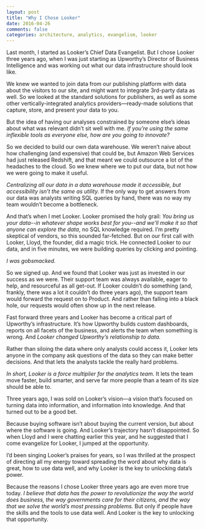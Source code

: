 ```yaml
---
layout: post
title: "Why I Chose Looker"
date: 2016-04-26
comments: false
categories: architecture, analytics, evangelism, looker
---
```


Last month, I started as Looker’s Chief Data Evangelist. But I chose Looker three years ago, when I was just starting as Upworthy’s Director of Business Intelligence and was working out what our data infrastructure should look like.

We knew we wanted to join data from our publishing platform with data about the visitors to our site, and might want to integrate 3rd-party data as well. So we looked at the standard solutions for publishers, as well as some other vertically-integrated analytics providers—ready-made solutions that capture, store, and present your data to you.

But the idea of having our analyses constrained by someone else’s ideas about what was relevant didn’t sit well with me. *If you’re using the same inflexible tools as everyone else, how are you going to innovate?*

<!--more-->

So we decided to build our own data warehouse. We weren’t naive about how challenging (and expensive) that could be, but Amazon Web Services had just released Redshift, and that meant we could outsource a lot of the headaches to the cloud. So we knew where we to put our data, but not how we were going to make it useful.

*Centralizing all our data in a data warehouse made it accessible, but accessibility isn’t the same as utility.* If the only way to get answers from our data was analysts writing SQL queries by hand, there was no way my team wouldn’t become a bottleneck.

And that’s when I met Looker. Looker promised the holy grail: *You bring us your data--in whatever shape works best for you--and we’ll make it so that anyone can explore the data*, no SQL knowledge required. I’m pretty skeptical of vendors, so this sounded far-fetched. But on our first call with Looker, Lloyd, the founder, did a magic trick. He connected Looker to our data, and in five minutes, we were building queries by clicking and pointing.

*I was gobsmacked.*

So we signed up. And we found that Looker was just as invested in our success as we were. Their support team was always available, eager to help, and resourceful as all get-out. If Looker couldn’t do something (and, frankly, there was a lot it couldn’t do three years ago), the support team would forward the request on to Product. And rather than falling into a black hole, our requests would often show up in the next release.

Fast forward three years and Looker has become a critical part of Upworthy’s infrastructure. It’s how Upworthy builds custom dashboards, reports on all facets of the business, and alerts the team when something is wrong. And *Looker changed Upworthy’s relationship to data.*

Rather than siloing the data where only analysts could access it, Looker lets anyone in the company ask questions of the data so they can make better decisions. And that lets the analysts tackle the really hard problems.

*In short, Looker is a force multiplier for the analytics team.* It lets the team move faster, build smarter, and serve far more people than a team of its size should be able to.

Three years ago, I was sold on Looker’s vision—a vision that’s focused on turning data into information, and information into knowledge. And that turned out to be a good bet.

Because buying software isn’t about buying the current version, but about where the software is going. And Looker’s trajectory hasn’t disappointed. So when Lloyd and I were chatting earlier this year, and he suggested that I come evangelize for Looker, I jumped at the opportunity.

I’d been singing Looker’s praises for years, so I was thrilled at the prospect of directing all my energy toward spreading the word about why data is great, how to use data well, and why Looker is the key to unlocking data’s power.

Because the reasons I chose Looker three years ago are even more true today. *I believe that data has the power to revolutionize the way the world does business, the way governments care for their citizens, and the way that we solve the world’s most pressing problems.* But only if people have the skills and the tools to use data well. And Looker is the key to unlocking that opportunity.
